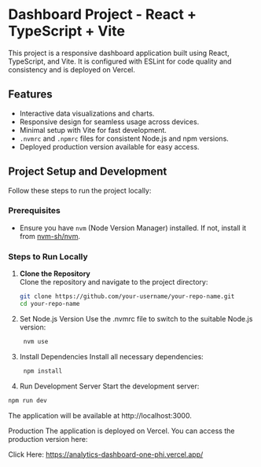 # Dashboard Project - React + TypeScript + Vite

This project is a responsive dashboard application built using React, TypeScript, and Vite. It is configured with ESLint for code quality and consistency and is deployed on Vercel.

## Features

- Interactive data visualizations and charts.
- Responsive design for seamless usage across devices.
- Minimal setup with Vite for fast development.
- `.nvmrc` and `.npmrc` files for consistent Node.js and npm versions.
- Deployed production version available for easy access.

## Project Setup and Development

Follow these steps to run the project locally:

### Prerequisites

- Ensure you have `nvm` (Node Version Manager) installed. If not, install it from [nvm-sh/nvm](https://github.com/nvm-sh/nvm).

### Steps to Run Locally

1. **Clone the Repository**  
   Clone the repository and navigate to the project directory:
   ```bash
   git clone https://github.com/your-username/your-repo-name.git
   cd your-repo-name
2. Set Node.js Version
    Use the .nvmrc file to switch to the suitable Node.js version:
   ```bash
    nvm use

4. Install Dependencies
    Install all necessary dependencies:
   ```bash
    npm install
   
5. Run Development Server
      Start the development server:
  ```bash
  npm run dev
 ```
The application will be available at http://localhost:3000.

Production
The application is deployed on Vercel. You can access the production version here:

Click Here: https://analytics-dashboard-one-phi.vercel.app/
